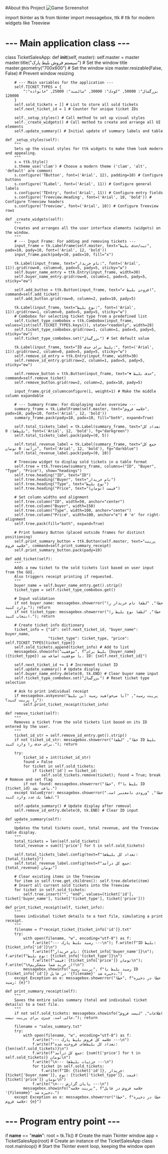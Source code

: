 #About this Project 
![Game Screenshot](Ticket_park_sales.PNG)

import tkinter as tk
from tkinter import messagebox, ttk # ttk for modern widgets like Treeview

# --- Main application class ---
class TicketSalesApp:
    def __init__(self, master):
        self.master = master
        master.title("سیستم فروش بلیط پارک") # Set the window title
        master.geometry("700x600") # Set the window size
        master.resizable(False, False) # Prevent window resizing

        # --- Main variables for the application ---
        self.TICKET_TYPES = {
            "بزرگسال": 50000, "کودک": 30000, "سالمند": 25000, "خانواده": 120000 
        }
        self.sold_tickets = [] # List to store all sold tickets
        self.next_ticket_id = 1 # Counter for unique ticket IDs

        self._setup_styles() # Call method to set up visual styles
        self._create_widgets() # Call method to create and arrange all UI elements
        self.update_summary() # Initial update of summary labels and table

    def _setup_styles(self):
        """
        Sets up the visual styles for ttk widgets to make them look modern and appealing.
        """
        s = ttk.Style()
        s.theme_use('clam') # Choose a modern theme ('clam', 'alt', 'default' are common)
        s.configure('TButton', font=('Arial', 12), padding=10) # Configure buttons
        s.configure('TLabel', font=('Arial', 11)) # Configure general labels
        s.configure('TEntry', font=('Arial', 11)) # Configure entry fields
        s.configure('Treeview.Heading', font=('Arial', 10, 'bold')) # Configure Treeview headers
        s.configure('Treeview', font=('Arial', 10)) # Configure Treeview rows

    def _create_widgets(self):
        """
        Creates and arranges all the user interface elements (widgets) on the window.
        """
        # --- Input Frame: For adding and removing tickets ---
        input_frame = tk.LabelFrame(self.master, text="ثبت/حذف بلیط", padx=10, pady=10, font=('Arial', 12, 'bold'))
        input_frame.pack(pady=10, padx=10, fill="x")

        tk.Label(input_frame, text="نام خریدار:", font=('Arial', 11)).grid(row=0, column=0, padx=5, pady=5, sticky="w")
        self.buyer_name_entry = ttk.Entry(input_frame, width=30)
        self.buyer_name_entry.grid(row=0, column=1, padx=5, pady=5, sticky="ew")

        self.add_button = ttk.Button(input_frame, text="✔ افزودن بلیط", command=self.add_ticket)
        self.add_button.grid(row=0, column=2, padx=10, pady=5)
        
        tk.Label(input_frame, text="نوع بلیط:", font=('Arial', 11)).grid(row=1, column=0, padx=5, pady=5, sticky="w")
        # Combobox for selecting ticket type from a predefined list
        self.ticket_type_combobox = ttk.Combobox(input_frame, values=list(self.TICKET_TYPES.keys()), state="readonly", width=28)
        self.ticket_type_combobox.grid(row=1, column=1, padx=5, pady=5, sticky="ew")
        self.ticket_type_combobox.set("بزرگسال") # Set default value

        tk.Label(input_frame, text="ID بلیط برای حذف:", font=('Arial', 11)).grid(row=2, column=0, padx=5, pady=5, sticky="w")
        self.remove_id_entry = ttk.Entry(input_frame, width=30)
        self.remove_id_entry.grid(row=2, column=1, padx=5, pady=5, sticky="ew")

        self.remove_button = ttk.Button(input_frame, text="✖ حذف بلیط", command=self.remove_ticket)
        self.remove_button.grid(row=2, column=2, padx=10, pady=5)

        input_frame.grid_columnconfigure(1, weight=1) # Make the middle column expandable

        # --- Summary Frame: For displaying sales overview ---
        summary_frame = tk.LabelFrame(self.master, text="خلاصه فروش", padx=10, pady=10, font=('Arial', 12, 'bold'))
        summary_frame.pack(pady=10, padx=10, fill="both", expand=True)

        self.total_tickets_label = tk.Label(summary_frame, text="تعداد کل بلیط‌ها: 0", font=('Arial', 12, 'bold'), fg="darkgreen")
        self.total_tickets_label.pack(pady=(0, 5))

        self.total_revenue_label = tk.Label(summary_frame, text="جمع کل درآمد: 0 تومان", font=('Arial', 12, 'bold'), fg="darkblue")
        self.total_revenue_label.pack(pady=(0, 10))

        # Treeview widget to display sold tickets in a table format
        self.tree = ttk.Treeview(summary_frame, columns=("ID", "Buyer", "Type", "Price"), show="headings")
        self.tree.heading("ID", text="ID")
        self.tree.heading("Buyer", text="نام خریدار")
        self.tree.heading("Type", text="نوع بلیط")
        self.tree.heading("Price", text="قیمت (تومان)")
        
        # Set column widths and alignment
        self.tree.column("ID", width=50, anchor="center")
        self.tree.column("Buyer", width=150)
        self.tree.column("Type", width=100, anchor="center")
        self.tree.column("Price", width=100, anchor="e") # 'e' for right-alignment
        self.tree.pack(fill="both", expand=True)

        # Print Summary Button (placed outside frames for distinct positioning)
        self.print_summary_button = ttk.Button(self.master, text="پرینت خلاصه فروش", command=self.print_summary_receipt)
        self.print_summary_button.pack(pady=10)

    def add_ticket(self):
        """
        Adds a new ticket to the sold tickets list based on user input from the GUI.
        Also triggers receipt printing if requested.
        """
        buyer_name = self.buyer_name_entry.get().strip()
        ticket_type = self.ticket_type_combobox.get()

        # Input validation
        if not buyer_name: messagebox.showerror("خطا", "لطفا نام خریدار را وارد کنید."); return
        if not ticket_type: messagebox.showerror("خطا", "لطفا نوع بلیط را انتخاب کنید."); return

        # Create ticket info dictionary
        ticket_info = {"id": self.next_ticket_id, "buyer_name": buyer_name, 
                       "ticket_type": ticket_type, "price": self.TICKET_TYPES[ticket_type]}
        self.sold_tickets.append(ticket_info) # Add to list
        messagebox.showinfo("موفقیت", f"بلیط برای {buyer_name} ({ticket_type}) با موفقیت اضافه شد. ID: {self.next_ticket_id}")
        
        self.next_ticket_id += 1 # Increment ticket ID
        self.update_summary() # Update display
        self.buyer_name_entry.delete(0, tk.END) # Clear buyer name input
        self.ticket_type_combobox.set("بزرگسال") # Reset ticket type selection

        # Ask to print individual receipt
        if messagebox.askyesno("پرینت رسید", "آیا می‌خواهید رسید این بلیط را پرینت کنید؟"):
            self.print_ticket_receipt(ticket_info)

    def remove_ticket(self):
        """
        Removes a ticket from the sold tickets list based on its ID entered by the user.
        """
        ticket_id_str = self.remove_id_entry.get().strip()
        if not ticket_id_str: messagebox.showerror("خطا", "لطفا ID بلیط برای حذف را وارد کنید."); return

        try:
            ticket_id = int(ticket_id_str)
            found = False
            for ticket in self.sold_tickets:
                if ticket['id'] == ticket_id:
                    self.sold_tickets.remove(ticket); found = True; break # Remove and set flag
            if not found: messagebox.showerror("خطا", f"بلیط با ID {ticket_id} یافت نشد.")
        except ValueError: messagebox.showerror("خطا", "ورودی نامعتبر است. لطفاً یک عدد وارد کنید.")
        
        self.update_summary() # Update display after removal
        self.remove_id_entry.delete(0, tk.END) # Clear ID input

    def update_summary(self):
        """
        Updates the total tickets count, total revenue, and the Treeview table display.
        """
        total_tickets = len(self.sold_tickets)
        total_revenue = sum(t['price'] for t in self.sold_tickets)

        self.total_tickets_label.config(text=f"تعداد کل بلیط‌ها: {total_tickets}")
        self.total_revenue_label.config(text=f"جمع کل درآمد: {total_revenue} تومان")

        # Clear existing items in the Treeview
        for item in self.tree.get_children(): self.tree.delete(item)
        # Insert all current sold tickets into the Treeview
        for ticket in self.sold_tickets:
            self.tree.insert("", "end", values=(ticket['id'], ticket['buyer_name'], ticket['ticket_type'], ticket['price']))

    def print_ticket_receipt(self, ticket_info):
        """
        Saves individual ticket details to a text file, simulating a print receipt.
        """
        filename = f"receipt_ticket_{ticket_info['id']}.txt"
        try:
            with open(filename, "w", encoding="utf-8") as f:
                f.write("--- رسید بلیط پارک ---\n"); f.write(f"ID بلیط: {ticket_info['id']}\n")
                f.write(f"نام خریدار: {ticket_info['buyer_name']}\n"); f.write(f"نوع بلیط: {ticket_info['ticket_type']}\n")
                f.write(f"قیمت: {ticket_info['price']} تومان\n"); f.write("\nاز خرید شما متشکریم!\n")
            messagebox.showinfo("پرینت رسید", f"رسید بلیط با ID {ticket_info['id']} در فایل '{filename}' ذخیره شد.")
        except Exception as e: messagebox.showerror("خطا", f"خطا در ذخیره رسید: {e}")

    def print_summary_receipt(self):
        """
        Saves the entire sales summary (total and individual ticket details) to a text file.
        """
        if not self.sold_tickets: messagebox.showinfo("اطلاعات", "لیست فروش خالی است. چیزی برای پرینت نیست."); return

        filename = "sales_summary.txt"
        try:
            with open(filename, "w", encoding="utf-8") as f:
                f.write("--- خلاصه کل فروش بلیط پارک ---\n")
                f.write(f"تعداد کل بلیط‌های فروخته شده: {len(self.sold_tickets)}\n")
                f.write(f"جمع کل درآمد: {sum(t['price'] for t in self.sold_tickets)} تومان\n")
                f.write("\n--- جزئیات بلیط‌ها ---\n")
                for ticket in self.sold_tickets:
                    f.write(f"ID: {ticket['id']}, خریدار: {ticket['buyer_name']}, نوع: {ticket['ticket_type']}, قیمت: {ticket['price']} تومان\n")
                f.write("\n--- پایان گزارش ---\n")
            messagebox.showinfo("پرینت خلاصه", f"خلاصه فروش در فایل '{filename}' ذخیره شد.")
        except Exception as e: messagebox.showerror("خطا", f"خطا در ذخیره خلاصه فروش: {e}")

# --- Program entry point ---
if __name__ == "__main__":
    root = tk.Tk() # Create the main Tkinter window
    app = TicketSalesApp(root) # Create an instance of the TicketSalesApp class
    root.mainloop() # Start the Tkinter event loop, keeping the window open
